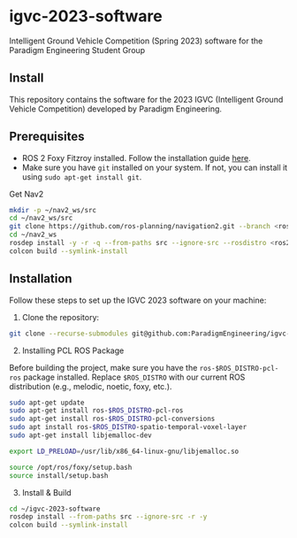 # igvc-2023-software
Intelligent Ground Vehicle Competition (Spring 2023) software for the Paradigm Engineering Student Group


## Install

This repository contains the software for the 2023 IGVC (Intelligent Ground Vehicle Competition) developed by Paradigm Engineering.

## Prerequisites

- ROS 2 Foxy Fitzroy installed. Follow the installation guide [here](https://index.ros.org/doc/ros2/Installation/Foxy/).
- Make sure you have `git` installed on your system. If not, you can install it using `sudo apt-get install git`.

Get Nav2
 ```bash
mkdir -p ~/nav2_ws/src
cd ~/nav2_ws/src
git clone https://github.com/ros-planning/navigation2.git --branch <ros2-distro>-devel
cd ~/nav2_ws
rosdep install -y -r -q --from-paths src --ignore-src --rosdistro <ros2-distro>
colcon build --symlink-install
 ```

## Installation

Follow these steps to set up the IGVC 2023 software on your machine:

1. Clone the repository:

 ```bash
 git clone --recurse-submodules git@github.com:ParadigmEngineering/igvc-2023-software.git src/igvc-2023-software
  ```

2. Installing PCL ROS Package

Before building the project, make sure you have the `ros-$ROS_DISTRO-pcl-ros` package installed. Replace `$ROS_DISTRO` with our current ROS distribution (e.g., melodic, noetic, foxy, etc.). 

```bash
sudo apt-get update
sudo apt-get install ros-$ROS_DISTRO-pcl-ros
sudo apt-get install ros-$ROS_DISTRO-pcl-conversions
sudo apt install ros-$ROS_DISTRO-spatio-temporal-voxel-layer
sudo apt-get install libjemalloc-dev

export LD_PRELOAD=/usr/lib/x86_64-linux-gnu/libjemalloc.so

source /opt/ros/foxy/setup.bash
source install/setup.bash
```

3. Install & Build

```bash
cd ~/igvc-2023-software
rosdep install --from-paths src --ignore-src -r -y
colcon build --symlink-install
```
